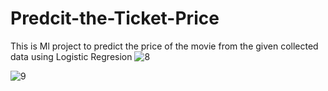 #  Predcit-the-Ticket-Price
This is Ml project to predict the price of the movie from the given collected data using Logistic Regresion
![8](https://user-images.githubusercontent.com/51361604/59993605-809f4000-966e-11e9-9038-3d3c3eae3a28.PNG)

![9](https://user-images.githubusercontent.com/51361604/59993308-76307680-966d-11e9-9155-f42eac5730e5.PNG)

 
